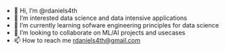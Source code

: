 - 👋 Hi, I’m @rdaniels4th
- 👀 I’m interested data science and data intensive applications
- 🌱 I’m currently learning sofware engineering principles for data science
- 💞️ I’m looking to collaborate on ML/AI projects and usecases
- 📫 How to reach me rdaniels4th@gmail.com

<!---
rdaniels4th/rdaniels4th is a ✨ special ✨ repository because its `README.md` (this file) appears on your GitHub profile.
You can click the Preview link to take a look at your changes.
--->
